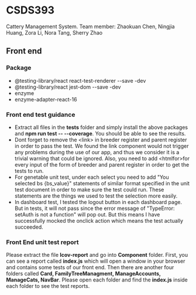# CSDS393
Cattery Management System. Team member: Zhaokuan Chen, Ningjia Huang, Zora Li, Nora Tang, Sherry Zhao
## Front end 
### Package
- @testing-library/react react-test-renderer --save -dev
- @testing-library/react jest-dom --save -dev
- enzyme
- enzyme-adapter-react-16
### Front end test guidance
- Extract all files in the **__tests__** folder and simply install the above packages and **npm run test -- --coverage**. You should be able to see the results.
- Dont forget to remove the \<link\> in breeder register and parent register in order to pass the test. We found the link component would not trigger any problems during the use of our app, and thus we consider it is a trivial warning that could be ignored.
Also, you need to add \<htmlfor\>for every input of the form of breeder and parent register in order to get the tests to run. 
- For genetable unit test, under each select you need to add \"You selected bs \{bs_value\}\" statements of similar format specified in the unit test document in order to make sure the test could run. These statements are the things we used to test the selection more easily.
- In dashboard test, I tested the logout button in each dashboard page. But in tests, it will not pass since the error message of \"TypeError: setAuth is not a function\" will pop out. But this means I have successfully mocked the onclick action which means the test actually succeeded.
### Front End unit test report
Please extract the file **lcov-report** and go into **Component** folder. First, you can see a report called **index.js** which will open a window in your browser and contains some tests of our front end. Then there are another four folders called **Card, FamilyTreeManagment, ManageAccounts, ManageCats, NavBar**. Please open each folder and find the **index.js** inside each folder to see the test reports.
